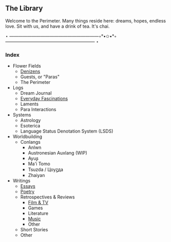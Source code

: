 ## The Library

Welcome to the Perimeter. Many things reside here: dreams, hopes, endless love. Sit with us, and have a drink of tea. It's chai. 


⋆ ————————————————————◦°•✩•°◦ ———————————————————— ⋆
### Index
- Flower Fields
  - [Denizens](https://jademoroes.github.io/fields/denizens)
  - Guests, or "Paras"
  - The Perimeter
- Logs
  - Dream Journal
  - [Everyday Fascinations](https://jademoroes.github.io/fascinations)
  - Laments
  - Para Interactions
- Systems
  - Astrology 
  - Esoterica
  - Language Status Denotation System (LSDS)
- Worldbuilding
  - Conlangs
    - Anlwn
    - Austronesian Auxlang (WIP)
    - Ayuʂ
    - Ma'i Tomo
    - Tsuzda / Цoyꙁдa
    - Zhaiyan
- Writings
  - [Essays](https://jademoroes.github.io/essays/home) 
  - [Poetry](https://jademoroes.github.io/poetry/index)
  - Retrospectives & Reviews
    - [Film & TV](https://jademoroes.github.io/reviews/film)
    - Games
    - Literature
    - [Music](https://jademoroes.github.io/reviews/music)
    - Other
  - Short Stories
  - Other
